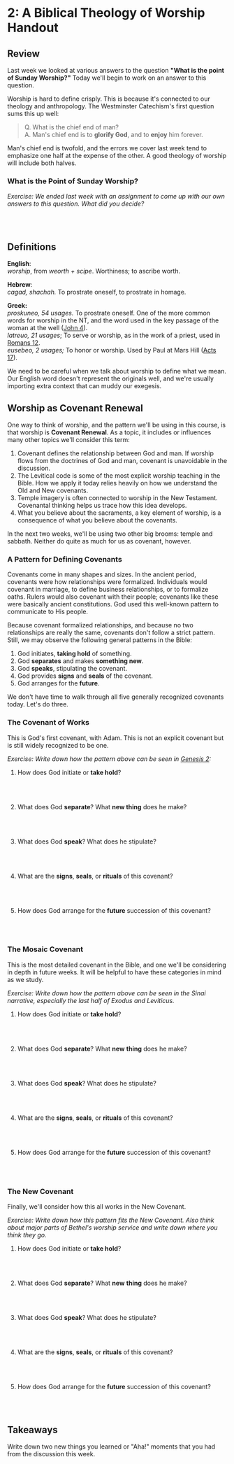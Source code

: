 # 2: A Biblical Theology of Worship Handout

## Review

Last week we looked at various answers to the question **"What is the point of Sunday Worship?"** Today we'll begin to work on an answer to this question.

Worship is hard to define crisply. This is because it's connected to our theology and anthropology. The Westminster Catechism's first question sums this up well:

>Q. What is the chief end of man?</br>
>A. Man's chief end is to **glorify God**, and to **enjoy** him forever.

Man's chief end is twofold, and the errors we cover last week tend to emphasize one half at the expense of the other. A good theology of worship will include both halves.

### What is the Point of Sunday Worship?

_Exercise: We ended last week with an assignment to come up with our own answers to this question. What did you decide?_

<br />
<br />

##  Definitions

<!-- ASK: How would you define worship? -->

**English**:</br>
_worship_, from _weorth + scipe_. Worthiness; to ascribe worth.

**Hebrew**:</br>
_cagad, shachah._ To prostrate oneself, to prostrate in homage.

**Greek:** </br>
_proskuneo, 54 usages._ To prostrate oneself. One of the more common words for worship in the NT, and the word used in the key passage of the woman at the well ([John 4](https://www.biblegateway.com/passage/?search=John+4&version=NASB)). </br>
_latreuo, 21 usages_; To serve or worship, as in the work of a priest, used in [Romans 12](https://www.biblegateway.com/passage/?search=Romans+12&version=NASB).</br>
_eusebeo, 2 usages;_ To honor or worship. Used by Paul at Mars Hill ([Acts 17](https://www.biblegateway.com/passage/?search=Acts+17&version=NASB)).

We need to be careful when we talk about worship to define what we mean. Our English word doesn't represent the originals well, and we're usually importing extra context that can muddy our exegesis.

## Worship as Covenant Renewal

One way to think of worship, and the pattern we'll be using in this course, is that worship is **Covenant Renewal**. As a topic, it includes or influences many other topics we'll consider this term:

1. Covenant defines the relationship between God and man. If worship flows from the doctrines of God and man, covenant is unavoidable in the discussion.
2. The Levitical code is some of the most explicit worship teaching in the Bible. How we apply it today relies heavily on how we understand the Old and New covenants.
3. Temple imagery is often connected to worship in the New Testament. Covenantal thinking helps us trace how this idea develops.
4. What you believe about the sacraments, a key element of worship, is a consequence of what you believe about the covenants.

In the next two weeks, we'll be using two other big brooms: temple and sabbath. Neither do quite as much for us as covenant, however.

### A Pattern for Defining Covenants

Covenants come in many shapes and sizes. In the ancient period, covenants were how relationships were formalized. Individuals would covenant in marriage, to define business relationships, or to formalize oaths. Rulers would also covenant with their people; covenants like these were basically ancient constitutions. God used this well-known pattern to communicate to His people.

Because covenant formalized relationships, and because no two relationships are really the same, covenants don't follow a strict pattern. Still, we may observe the following general patterns in the Bible:

1. God initiates, **taking hold** of something.
2. God **separates** and makes **something new**.
3. God **speaks**, stipulating the covenant.
4. God provides **signs** and **seals** of the covenant.
5. God arranges for the **future**.

We don't have time to walk through all five generally recognized covenants today. Let's do three.

### The Covenant of Works

This is God's first covenant, with Adam. This is not an explicit covenant but is still widely recognized to be one.

_Exercise: Write down how the pattern above can be seen in [Genesis 2](https://biblehub.com/p/nas/heb/genesis/2.shtml):_

1. How does God initiate or **take hold**?
<!-- God takes hold of the earth he has created. -->
<br />
<br />

2. What does God **separate**? What **new thing** does he make?
<!-- He separates dust from dust and breathes life into the dust. -->
<br />
<br />

3. What does God **speak**? What does he stipulate?
<!-- He puts Adam into the garden to cultivate and keep it, and tells him not to eat from the Tree of the Knowledge of Good and Evil. -->
<br />
<br />

4. What are the **signs**, **seals**, or **rituals** of this covenant?
<!-- The two trees, a meal, representing life of obedience and death of disobedience. -->
<br />
<br />

5. How does God arrange for the **future** succession of this covenant?
<!-- He creates Eve and gives them an additional blessing. -->
<br />
<br />

### The Mosaic Covenant

This is the most detailed covenant in the Bible, and one we'll be considering in depth in future weeks. It will be helpful to have these categories in mind as we study.

_Exercise: Write down how the pattern above can be seen in the Sinai narrative, especially the last half of Exodus and Leviticus._

1. How does God initiate or **take hold**?
<!-- He takes hold of his people in slavery and bondage. -->
<br />
<br />

2. What does God **separate**? What **new** **thing** does he make?
<!-- He separates them from Egypt, separates the Red Sea, gives them a new name (Israel), gives himself a new name (Yahweh). -->
<br />
<br />

3. What does God **speak**? What does he stipulate?
<!-- The law, obvs. -->
<br />
<br />

4. What are the **signs**, **seals**, or **rituals** of this covenant?
<!-- Tabernacle, priesthood, Levitical system, Passover. -->
<br />
<br />

5. How does God arrange for the **future** succession of this covenant?
<!-- Deut 32-34, the blessings and curses. -->
<br />
<br />

### The New Covenant

Finally, we'll consider how this all works in the New Covenant.

_Exercise: Write down how this pattern fits the New Covenant. Also think about major parts of Bethel's worship service and write down where you think they go._

1. How does God initiate or **take hold**?
<!-- He takes on human flesh. -->
<br />
<br />

2. What does God **separate**? What **new** **thing** does he make?
<!-- Jesus suffers the separation of death, but becomes the New Adam and a new King. -->
<br />
<br />

3. What does God **speak**? What does he stipulate?
<!-- The whole New Testament, basically. Also, "love one another." -->
<br />
<br />

4. What are the **signs**, **seals**, or **rituals** of this covenant?
<!-- Baptism, The Lord's Supper. -->
<br />
<br />

5. How does God arrange for the **future** succession of this covenant?
<!-- The Great Commission. -->
<br />
<br />

## Takeaways

Write down two new things you learned or "Aha!" moments that you had from the discussion this week.

<br />
<br />
